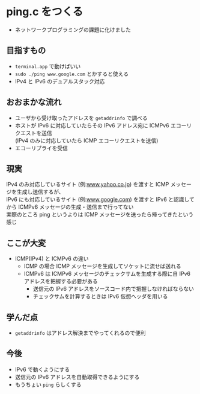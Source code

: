 # ping.c をつくる  
* ネットワークプログラミングの課題に化けました  

## 目指すもの  
* `terminal.app` で動けばいい  
* `sudo ./ping www.google.com` とかすると使える  
* IPv4 と IPv6 のデュアルスタック対応  

## おおまかな流れ  
* ユーザから受け取ったアドレスを `getaddrinfo` で調べる
* ホストが IPv6 に対応していたらその IPv6 アドレス宛に ICMPv6 エコーリクエストを送信  
(IPv4 のみに対応していたら ICMP エコーリクエストを送信)  
* エコーリプライを受信  

## 現実  
IPv4 のみ対応しているサイト (例:www.yahoo.co.jp) を渡すと ICMP メッセージを生成し送信するが、  
IPv6 にも対応しているサイト (例:www.google.com) を渡すと IPv6 と認識してから ICMPv6 メッセージの生成・送信まで行ってない  
実際のところ ping というよりは ICMP メッセージを送ったら帰ってきたという感じ  

## ここが大変  
* ICMP(IPv4) と ICMPv6 の違い  
  * ICMP の場合 ICMP メッセージを生成してソケットに流せば送れる  
  * ICMPv6 は ICMPv6 メッセージのチェックサムを生成する際に自 IPv6 アドレスを把握する必要がある  
    * 送信元の IPv6 アドレスをソースコード内で把握しなければならない  
    * チェックサムを計算するときは IPv6 仮想ヘッダを用いる  

## 学んだ点  
* `getaddrinfo` はアドレス解決までやってくれるので便利  

## 今後  
* IPv6 で動くようにする  
* 送信元の IPv6 アドレスを自動取得できるようにする  
* もうちょい `ping` らしくする  
